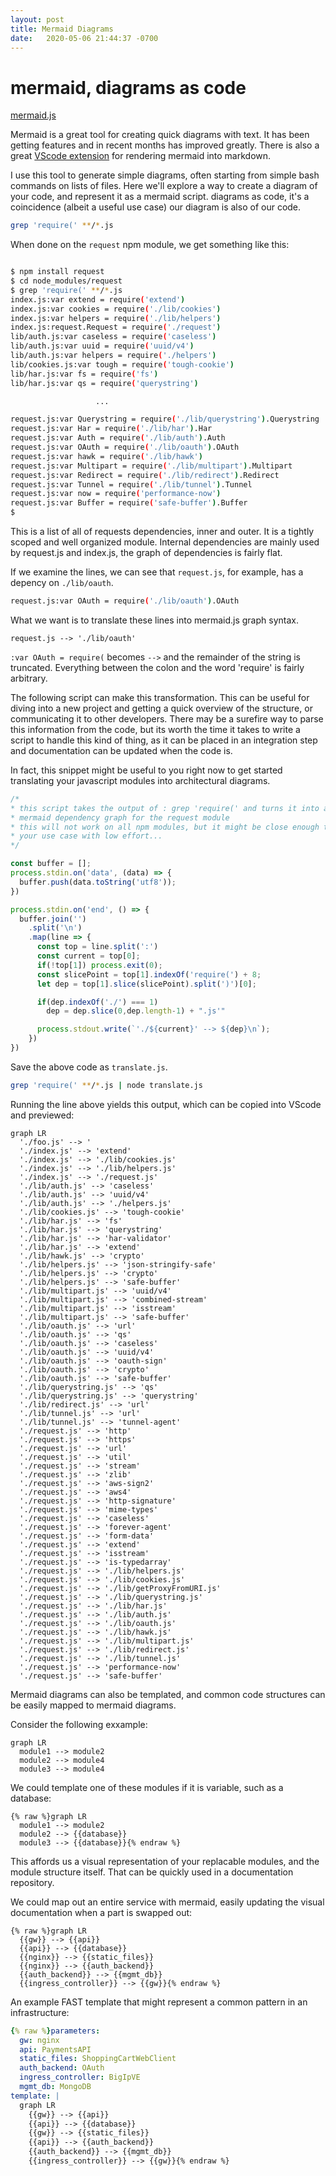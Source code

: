 ```yaml
---
layout: post
title: Mermaid Diagrams
date:   2020-05-06 21:44:37 -0700
---
```


# mermaid, diagrams as code

[mermaid.js](https://mermaid-js.github.io/)

Mermaid is a great tool for creating quick diagrams with text.
It has been getting features and in recent months has improved greatly.
There is also a great [VScode extension](https://marketplace.visualstudio.com/items?itemName=bierner.markdown-mermaid) for rendering mermaid into markdown.

I use this tool to generate simple diagrams, often starting from simple bash commands on lists of files. Here we'll explore a way to create a diagram of your code, and represent it as a mermaid script. diagrams as code, it's a coincidence (albeit a useful use case) our diagram is also of our code.

```sh
grep 'require(' **/*.js
```

When done on the `request` npm module, we get something like this:

```sh

$ npm install request
$ cd node_modules/request
$ grep 'require(' **/*.js
index.js:var extend = require('extend')
index.js:var cookies = require('./lib/cookies')
index.js:var helpers = require('./lib/helpers')
index.js:request.Request = require('./request')
lib/auth.js:var caseless = require('caseless')
lib/auth.js:var uuid = require('uuid/v4')
lib/auth.js:var helpers = require('./helpers')
lib/cookies.js:var tough = require('tough-cookie')
lib/har.js:var fs = require('fs')
lib/har.js:var qs = require('querystring')

                   ...

request.js:var Querystring = require('./lib/querystring').Querystring
request.js:var Har = require('./lib/har').Har
request.js:var Auth = require('./lib/auth').Auth
request.js:var OAuth = require('./lib/oauth').OAuth
request.js:var hawk = require('./lib/hawk')
request.js:var Multipart = require('./lib/multipart').Multipart
request.js:var Redirect = require('./lib/redirect').Redirect
request.js:var Tunnel = require('./lib/tunnel').Tunnel
request.js:var now = require('performance-now')
request.js:var Buffer = require('safe-buffer').Buffer
$
```

This is a list of all of requests dependencies, inner and outer.
It is a tightly scoped and well organized module.
Internal dependencies are mainly used by request.js and index.js, the graph of dependencies is fairly flat.

If we examine the lines, we can see that `request.js`, for example, has a depency on `./lib/oauth`.

```sh
request.js:var OAuth = require('./lib/oauth').OAuth
```

What we want is to translate these lines into mermaid.js graph syntax.

```
request.js --> './lib/oauth'
```

`:var OAuth = require(` becomes ` --> ` and the remainder of the string is truncated.
Everything between the colon and the word 'require' is fairly arbitrary.

The following script can make this transformation.
This can be useful for diving into a new project and getting a quick overview of the structure, or communicating it to other developers.
There may be a surefire way to parse this information from the code, but its worth the time it takes to write a script to handle this kind of thing, as it can be placed in an integration step and documentation can be updated when the code is.

In fact, this snippet might be useful to you right now to get started translating your javascript modules into architectural diagrams.

```javascript
/*
* this script takes the output of : grep 'require(' and turns it into a
* mermaid dependency graph for the request module  
* this will not work on all npm modules, but it might be close enough to cover
* your use case with low effort...
*/

const buffer = [];
process.stdin.on('data', (data) => {
  buffer.push(data.toString('utf8'));
})

process.stdin.on('end', () => {
  buffer.join('')
    .split('\n')
    .map(line => {
      const top = line.split(':')
      const current = top[0];
      if(!top[1]) process.exit(0);
      const slicePoint = top[1].indexOf('require(') + 8;
      let dep = top[1].slice(slicePoint).split(')')[0];

      if(dep.indexOf('./') === 1)
        dep = dep.slice(0,dep.length-1) + ".js'"

      process.stdout.write(`'./${current}' --> ${dep}\n`);
    })
})
```

Save the above code as `translate.js`.

```sh
grep 'require(' **/*.js | node translate.js
```

Running the line above yields this output, which can be copied into VScode and previewed:

```mermaid
graph LR
  './foo.js' --> '
  './index.js' --> 'extend'
  './index.js' --> './lib/cookies.js'
  './index.js' --> './lib/helpers.js'
  './index.js' --> './request.js'
  './lib/auth.js' --> 'caseless'
  './lib/auth.js' --> 'uuid/v4'
  './lib/auth.js' --> './helpers.js'
  './lib/cookies.js' --> 'tough-cookie'
  './lib/har.js' --> 'fs'
  './lib/har.js' --> 'querystring'
  './lib/har.js' --> 'har-validator'
  './lib/har.js' --> 'extend'
  './lib/hawk.js' --> 'crypto'
  './lib/helpers.js' --> 'json-stringify-safe'
  './lib/helpers.js' --> 'crypto'
  './lib/helpers.js' --> 'safe-buffer'
  './lib/multipart.js' --> 'uuid/v4'
  './lib/multipart.js' --> 'combined-stream'
  './lib/multipart.js' --> 'isstream'
  './lib/multipart.js' --> 'safe-buffer'
  './lib/oauth.js' --> 'url'
  './lib/oauth.js' --> 'qs'
  './lib/oauth.js' --> 'caseless'
  './lib/oauth.js' --> 'uuid/v4'
  './lib/oauth.js' --> 'oauth-sign'
  './lib/oauth.js' --> 'crypto'
  './lib/oauth.js' --> 'safe-buffer'
  './lib/querystring.js' --> 'qs'
  './lib/querystring.js' --> 'querystring'
  './lib/redirect.js' --> 'url'
  './lib/tunnel.js' --> 'url'
  './lib/tunnel.js' --> 'tunnel-agent'
  './request.js' --> 'http'
  './request.js' --> 'https'
  './request.js' --> 'url'
  './request.js' --> 'util'
  './request.js' --> 'stream'
  './request.js' --> 'zlib'
  './request.js' --> 'aws-sign2'
  './request.js' --> 'aws4'
  './request.js' --> 'http-signature'
  './request.js' --> 'mime-types'
  './request.js' --> 'caseless'
  './request.js' --> 'forever-agent'
  './request.js' --> 'form-data'
  './request.js' --> 'extend'
  './request.js' --> 'isstream'
  './request.js' --> 'is-typedarray'
  './request.js' --> './lib/helpers.js'
  './request.js' --> './lib/cookies.js'
  './request.js' --> './lib/getProxyFromURI.js'
  './request.js' --> './lib/querystring.js'
  './request.js' --> './lib/har.js'
  './request.js' --> './lib/auth.js'
  './request.js' --> './lib/oauth.js'
  './request.js' --> './lib/hawk.js'
  './request.js' --> './lib/multipart.js'
  './request.js' --> './lib/redirect.js'
  './request.js' --> './lib/tunnel.js'
  './request.js' --> 'performance-now'
  './request.js' --> 'safe-buffer'
```

Mermaid diagrams can also be templated, and common code structures
can be easily mapped to mermaid diagrams.

Consider the following exxample:

```
graph LR
  module1 --> module2
  module2 --> module4
  module3 --> module4
```

We could template one of these modules if it is variable, such as a database:

```
{% raw %}graph LR
  module1 --> module2
  module2 --> {{database}}
  module3 --> {{database}}{% endraw %}
```

This affords us a visual representation of your replacable modules, and the module structure itself. That can be quickly used in a documentation repository.

We could map out an entire service with mermaid, easily updating the visual documentation when a part is swapped out:

```
{% raw %}graph LR
  {{gw}} --> {{api}}
  {{api}} --> {{database}}
  {{nginx}} --> {{static_files}}
  {{nginx}} --> {{auth_backend}}
  {{auth_backend}} --> {{mgmt_db}}
  {{ingress_controller}} --> {{gw}}{% endraw %}
```

An example FAST template that might represent a common pattern in an infrastructure:

```yaml
{% raw %}parameters:
  gw: nginx
  api: PaymentsAPI
  static_files: ShoppingCartWebClient
  auth_backend: OAuth
  ingress_controller: BigIpVE
  mgmt_db: MongoDB
template: |
  graph LR
    {{gw}} --> {{api}}
    {{api}} --> {{database}}
    {{gw}} --> {{static_files}}
    {{api}} --> {{auth_backend}}
    {{auth_backend}} --> {{mgmt_db}}
    {{ingress_controller}} --> {{gw}}{% endraw %}
```
